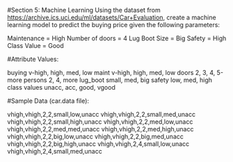 #Section 5: Machine Learning Using the dataset from https://archive.ics.uci.edu/ml/datasets/Car+Evaluation, 
create a machine learning model to predict the buying price given the following parameters:

Maintenance = High 
Number of doors = 4 
Lug Boot Size = Big 
Safety = High 
Class Value = Good

#Attribute Values:

buying       v-high, high, med, low
maint        v-high, high, med, low
doors        2, 3, 4, 5-more
persons      2, 4, more
lug_boot     small, med, big
safety       low, med, high
class values unacc, acc, good, vgood


#Sample Data (car.data file):

vhigh,vhigh,2,2,small,low,unacc
vhigh,vhigh,2,2,small,med,unacc
vhigh,vhigh,2,2,small,high,unacc
vhigh,vhigh,2,2,med,low,unacc
vhigh,vhigh,2,2,med,med,unacc
vhigh,vhigh,2,2,med,high,unacc
vhigh,vhigh,2,2,big,low,unacc
vhigh,vhigh,2,2,big,med,unacc
vhigh,vhigh,2,2,big,high,unacc
vhigh,vhigh,2,4,small,low,unacc
vhigh,vhigh,2,4,small,med,unacc

